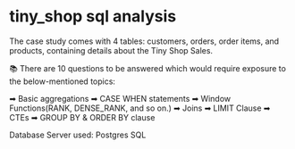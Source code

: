 # tiny_shop sql analysis
The case study comes with 4 tables: customers, orders, order items, and products, containing details about the Tiny Shop Sales.

📚 There are 10 questions to be answered which would require exposure to the below-mentioned topics:

➡ Basic aggregations
➡ CASE WHEN statements
➡ Window Functions(RANK, DENSE_RANK, and so on.)
➡ Joins
➡ LIMIT Clause
➡ CTEs
➡ GROUP BY & ORDER BY clause

Database Server used: Postgres SQL

